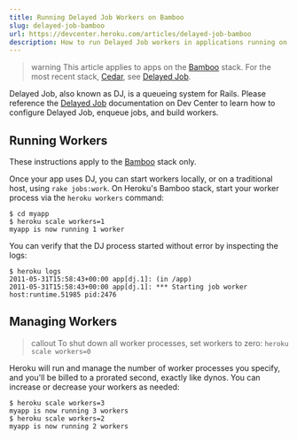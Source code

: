 ```yaml
---
title: Running Delayed Job Workers on Bamboo
slug: delayed-job-bamboo
url: https://devcenter.heroku.com/articles/delayed-job-bamboo
description: How to run Delayed Job workers in applications running on the Bamboo Heroku stack.
---
```


>warning
>This article applies to apps on the [Bamboo](bamboo) stack.  For the most recent stack, [Cedar](cedar), see [Delayed Job](delayed-job).

Delayed Job, also known as DJ, is a queueing system for Rails.    Please reference the [Delayed Job](delayed-job) documentation on Dev Center to learn how to configure Delayed Job, enqueue jobs, and build workers.

Running Workers
-----------------

These instructions apply to the [Bamboo](bamboo) stack only.

Once your app uses DJ, you can start workers locally, or on a traditional host,
using `rake jobs:work`.  On Heroku's Bamboo stack, start your worker process via the `heroku
workers` command:

```term
$ cd myapp
$ heroku scale workers=1
myapp is now running 1 worker
```

You can verify that the DJ process started without error by inspecting the
logs:

```term
$ heroku logs
2011-05-31T15:58:43+00:00 app[dj.1]: (in /app)
2011-05-31T15:58:43+00:00 app[dj.1]: *** Starting job worker host:runtime.51985 pid:2476
```

Managing Workers
-----------------

>callout
>To shut down all worker processes, set workers to zero: `heroku scale workers=0`

Heroku will run and manage the number of worker processes you specify, and
you'll be billed to a prorated second, exactly like dynos.  You can increase or decrease
your workers as needed:

```term
$ heroku scale workers=3
myapp is now running 3 workers
$ heroku scale workers=2
myapp is now running 2 workers
```    
   
